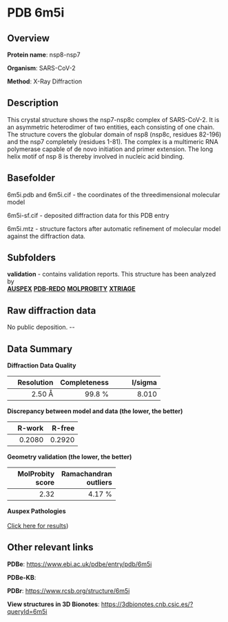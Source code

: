 # PDB 6m5i

## Overview

**Protein name**: nsp8-nsp7

**Organism**: SARS-CoV-2

**Method**: X-Ray Diffraction

## Description

This crystal structure shows the nsp7-nsp8c complex of SARS-CoV-2. It is an asymmetric  heterodimer of two entities, each consisting of one chain. The structure covers the globular domain of nsp8 (nsp8c, residues 82-196) and the nsp7 completely (residues 1-81). The complex is a multimeric RNA polymerase capable of de novo initiation and primer extension. The long helix motif of nsp 8 is thereby involved in nucleic acid binding.

## Basefolder

6m5i.pdb and 6m5i.cif - the coordinates of the threedimensional molecular model

6m5i-sf.cif - deposited diffraction data for this PDB entry

6m5i.mtz - structure factors after automatic refinement of molecular model against the diffraction data.

## Subfolders





**validation** - contains validation reports. This structure has been analyzed by <br>[**AUSPEX**](https://github.com/thorn-lab/coronavirus_structural_task_force/tree/master/pdb/nsp8-nsp7/SARS-CoV-2/6m5i/validation/auspex) [**PDB-REDO**](https://github.com/thorn-lab/coronavirus_structural_task_force/tree/master/pdb/nsp8-nsp7/SARS-CoV-2/6m5i/validation/pdb-redo) [**MOLPROBITY**](https://github.com/thorn-lab/coronavirus_structural_task_force/tree/master/pdb/nsp8-nsp7/SARS-CoV-2/6m5i/validation/molprobity) [**XTRIAGE**](https://github.com/thorn-lab/coronavirus_structural_task_force/blob/master/pdb/nsp8-nsp7/SARS-CoV-2/6m5i/validation/Xtriage_output.log)  



## Raw diffraction data

No public deposition. --<br> 

## Data Summary
**Diffraction Data Quality**

|   | Resolution | Completeness| I/sigma |
|---|-------------:|----------------:|--------------:|
|   |2.50 Å|99.8  %|<img width=50/>8.010|

**Discrepancy between model and data (the lower, the better)**

|   | **R-work**| **R-free**   
|---|-------------:|----------------:|           
||  0.2080|  0.2920|

**Geometry validation (the lower, the better)**

|   |**MolProbity<br>score**| **Ramachandran<br>outliers** 
|---|-------------:|----------------:|
||  2.32|  4.17 %|

**Auspex Pathologies**<br> <br>[Click here for results](https://github.com/thorn-lab/coronavirus_structural_task_force/blob/master/pdb/nsp8-nsp7/SARS-CoV-2/6m5i/validation/auspex/6m5i_auspex_comments.txt))

 



## Other relevant links 
**PDBe**:  https://www.ebi.ac.uk/pdbe/entry/pdb/6m5i

**PDBe-KB**:  
 
**PDBr**: https://www.rcsb.org/structure/6m5i 

**View structures in 3D Bionotes**: https://3dbionotes.cnb.csic.es/?queryId=6m5i

